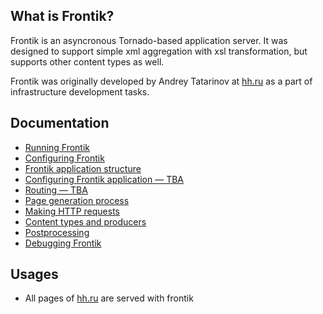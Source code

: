## What is Frontik?

Frontik is an asyncronous Tornado-based application server. It was designed to support simple xml aggregation with xsl
transformation, but supports other content types as well.

Frontik was originally developed by Andrey Tatarinov at [hh.ru](http://hh.ru/) as a part of infrastructure development tasks.

## Documentation

* [Running Frontik](/docs/running.md)
* [Configuring Frontik](/docs/config.md)
* [Frontik application structure](/docs/frontik-app.md)
* [Configuring Frontik application — TBA](/docs/config-app.md)
* [Routing — TBA](/docs/routing.md)
* [Page generation process](/docs/page-generation.md)
* [Making HTTP requests](/docs/http-client.md)
* [Content types and producers](/docs/producers.md)
* [Postprocessing](/docs/postprocessing.md)
* [Debugging Frontik](/docs/debug.md)

## Usages

  * All pages of [hh.ru](http://hh.ru/) are served with frontik
